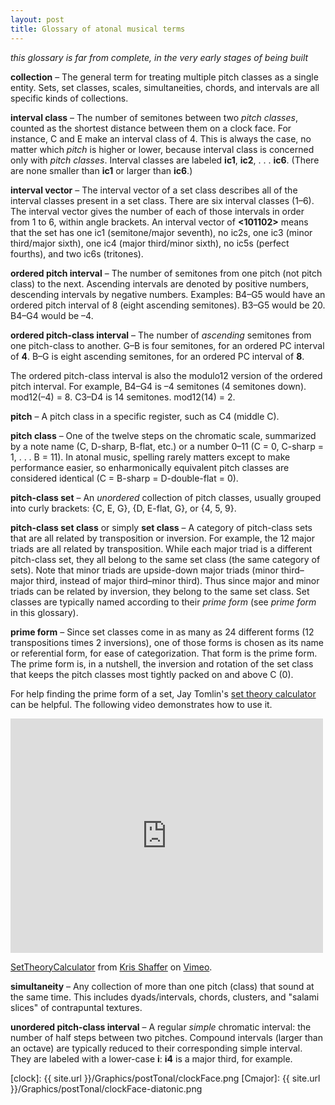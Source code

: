 ```yaml
---
layout: post
title: Glossary of atonal musical terms
---
```


*this glossary is far from complete, in the very early stages of being built*

**collection** – The general term for treating multiple pitch classes as a single entity. Sets, set classes, scales, simultaneities, chords, and intervals are all specific kinds of collections.

**interval class** – The number of semitones between two *pitch classes*, counted as the shortest distance between them on a clock face. For instance, C and E make an interval class of 4. This is always the case, no matter which *pitch* is higher or lower, because interval class is concerned only with *pitch classes*. Interval classes are labeled **ic1**, **ic2**, . . . **ic6**. (There are none smaller than **ic1** or larger than **ic6**.)

**interval vector** – The interval vector of a set class describes all of the interval classes present in a set class. There are six interval classes (1–6). The interval vector gives the number of each of those intervals in order from 1 to 6, within angle brackets. An interval vector of **<101102>** means that the set has one ic1 (semitone/major seventh), no ic2s, one ic3 (minor third/major sixth), one ic4 (major third/minor sixth), no ic5s (perfect fourths), and two ic6s (tritones).

**ordered pitch interval** – The number of semitones from one pitch (not pitch class) to the next. Ascending intervals are denoted by positive numbers, descending intervals by negative numbers. Examples: B4–G5 would have an ordered pitch interval of 8 (eight ascending semitones). B3–G5 would be 20. B4–G4 would be –4.

**ordered pitch-class interval** – The number of *ascending* semitones from one pitch-class to another. G–B is four semitones, for an ordered PC interval of **4**. B–G is eight ascending semitones, for an ordered PC interval of **8**. 

The ordered pitch-class interval is also the modulo12 version of the ordered pitch interval. For example, B4–G4 is –4 semitones (4 semitones down). mod12(–4) = 8. C3–D4 is 14 semitones. mod12(14) = 2.

**pitch** – A pitch class in a specific register, such as C4 (middle C).

**pitch class** – One of the twelve steps on the chromatic scale, summarized by a note name (C, D-sharp, B-flat, etc.) or a number 0–11 (C = 0, C-sharp = 1, . . . B = 11). In atonal music, spelling rarely matters except to make performance easier, so enharmonically equivalent pitch classes are considered identical (C = B-sharp = D-double-flat = 0).

**pitch-class set** – An *unordered* collection of pitch classes, usually grouped into curly brackets: {C, E, G}, {D, E-flat, G}, or {4, 5, 9}.

**pitch-class set class** or simply **set class** – A category of pitch-class sets that are all related by transposition or inversion. For example, the 12 major triads are all related by transposition. While each major triad is a different pitch-class set, they all belong to the same set class (the same category of sets). Note that minor triads are upside-down major triads (minor third–major third, instead of major third–minor third). Thus since major and minor triads can be related by inversion, they belong to the same set class. Set classes are typically named according to their *prime form* (see *prime form* in this glossary).

**prime form** – Since set classes come in as many as 24 different forms (12 transpositions times 2 inversions), one of those forms is chosen as its name or referential form, for ease of categorization. That form is the prime form. The prime form is, in a nutshell, the inversion and rotation of the set class that keeps the pitch classes most tightly packed on and above C (0).

For help finding the prime form of a set, Jay Tomlin's [set theory calculator][calc] can be helpful. The following video demonstrates how to use it.

<iframe src="https://player.vimeo.com/video/63210462" width="500" height="375" frameborder="0" webkitAllowFullScreen mozallowfullscreen allowFullScreen></iframe> <p><a href="https://vimeo.com/63210462">SetTheoryCalculator</a> from <a href="https://vimeo.com/user11692346">Kris Shaffer</a> on <a href="https://vimeo.com">Vimeo</a>.</p>

**simultaneity** – Any collection of more than one pitch (class) that sound at the same time. This includes dyads/intervals, chords, clusters, and "salami slices" of contrapuntal textures.

**unordered pitch-class interval** – A regular *simple* chromatic interval: the number of half steps between two pitches. Compound intervals (larger than an octave) are typically reduced to their corresponding simple interval. They are labeled with a lower-case **i**: **i4** is a major third, for example.


[calc]: https://www.jaytomlin.com/music/settheory/
[clock]: {{ site.url }}/Graphics/postTonal/clockFace.png
[Cmajor]: {{ site.url }}/Graphics/postTonal/clockFace-diatonic.png

